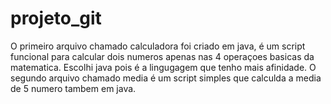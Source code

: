 ﻿# projeto_git
O primeiro arquivo chamado calculadora foi criado em java, é um script funcional para calcular dois numeros apenas nas 4 operaçoes basicas da matematica. Escolhi java pois é a lingugagem que tenho mais afinidade.
O segundo arquivo chamado media é um script simples que calculda a media de 5 numero tambem em java.
